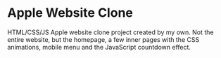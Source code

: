 # Apple Website Clone

HTML/CSS/JS Apple website clone project created by my own. Not the entire website, but the homepage, a few inner pages with the CSS animations, mobile menu and the JavaScript countdown effect.

